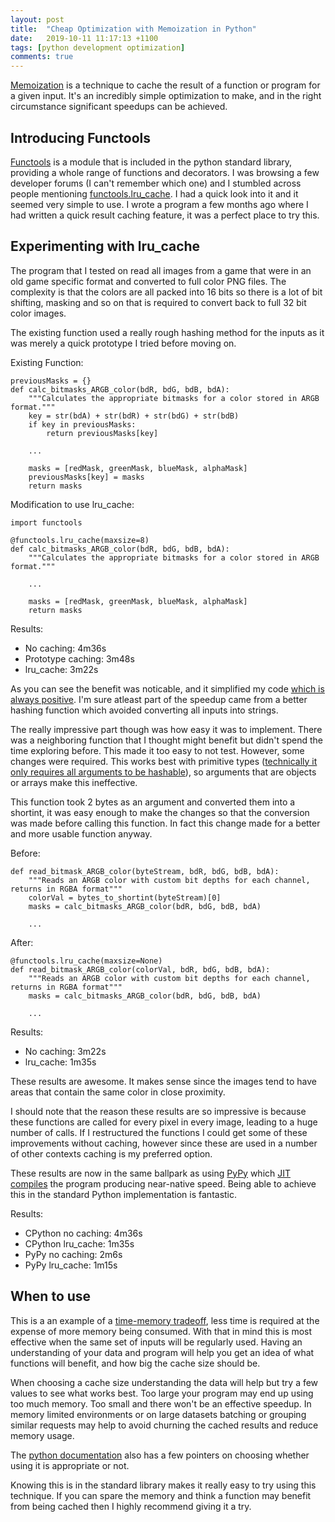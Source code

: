 ```yaml
---
layout: post
title:  "Cheap Optimization with Memoization in Python"
date:   2019-10-11 11:17:13 +1100
tags: [python development optimization]
comments: true
---
```


[Memoization](https://en.wikipedia.org/wiki/Memoization) is a technique to cache the result of a function or program for a given input. It's an incredibly simple optimization to make, and in the right circumstance significant speedups can be achieved.

<!--more-->

## Introducing Functools

[Functools](https://docs.python.org/3/library/functools.html#module-functools) is a module that is included in the python standard library, providing a whole range of functions and decorators. I was browsing a few developer forums (I can't remember which one) and I stumbled across people mentioning [functools.lru_cache](https://docs.python.org/3/library/functools.html#functools.lru_cache). I had a quick look into it and it seemed very simple to use. I wrote a program a few months ago where I had written a quick result caching feature, it was a perfect place to try this.

## Experimenting with lru_cache

The program that I tested on read all images from a game that were in an old game specific format and converted to full color PNG files. The complexity is that the colors are all packed into 16 bits so there is a lot of bit shifting, masking and so on that is required to convert back to full 32 bit color images.

The existing function used a really rough hashing method for the inputs as it was merely a quick prototype I tried before moving on.

Existing Function:
```
previousMasks = {}
def calc_bitmasks_ARGB_color(bdR, bdG, bdB, bdA):
    """Calculates the appropriate bitmasks for a color stored in ARGB format."""
    key = str(bdA) + str(bdR) + str(bdG) + str(bdB)	
    if key in previousMasks:	
        return previousMasks[key]

    ...

    masks = [redMask, greenMask, blueMask, alphaMask]
    previousMasks[key] = masks	
    return masks
```

Modification to use lru_cache:
```
import functools

@functools.lru_cache(maxsize=8)
def calc_bitmasks_ARGB_color(bdR, bdG, bdB, bdA):
    """Calculates the appropriate bitmasks for a color stored in ARGB format."""

    ...

    masks = [redMask, greenMask, blueMask, alphaMask]
    return masks
```

Results:
* No caching: 4m36s
* Prototype caching: 3m48s
* lru_cache: 3m22s

As you can see the benefit was noticable, and it simplified my code [which is always positive](https://blog.codinghorror.com/the-best-code-is-no-code-at-all/). I'm sure atleast part of the speedup came from a better hashing function which avoided converting all inputs into strings.

The really impressive part though was how easy it was to implement. There was a neighboring function that I thought might benefit but didn't spend the time exploring before. This made it too easy to not test. However, some changes were required. This works best with primitive types ([technically it only requires all arguments to be hashable](https://docs.python.org/3/library/functools.html#functools.lru_cache)), so arguments that are objects or arrays make this ineffective.

This function took 2 bytes as an argument and converted them into a shortint, it was easy enough to make the changes so that the conversion was made before calling this function. In fact this change made for a better and more usable function anyway.

Before:

```
def read_bitmask_ARGB_color(byteStream, bdR, bdG, bdB, bdA):	
    """Reads an ARGB color with custom bit depths for each channel, returns in RGBA format"""
    colorVal = bytes_to_shortint(byteStream)[0]	
    masks = calc_bitmasks_ARGB_color(bdR, bdG, bdB, bdA)
    
    ...
```

After:
```
@functools.lru_cache(maxsize=None)
def read_bitmask_ARGB_color(colorVal, bdR, bdG, bdB, bdA):
    """Reads an ARGB color with custom bit depths for each channel, returns in RGBA format"""
    masks = calc_bitmasks_ARGB_color(bdR, bdG, bdB, bdA)

    ...
```

Results:
* No caching: 3m22s
* lru_cache: 1m35s

These results are awesome. It makes sense since the images tend to have areas that contain the same color in close proximity.

I should note that the reason these results are so impressive is because these functions are called for every pixel in every image, leading to a huge number of calls. If I restructured the functions I could get some of these improvements without caching, however since these are used in a number of other contexts caching is my preferred option.

These results are now in the same ballpark as using [PyPy](https://pypy.org/) which [JIT compiles](https://en.wikipedia.org/wiki/Just-in-time_compilation) the program producing near-native speed. Being able to achieve this in the standard Python implementation is fantastic.

Results:
* CPython no caching: 4m36s
* CPython lru_cache: 1m35s
* PyPy no caching: 2m6s
* PyPy lru_cache: 1m15s


## When to use

This is a an example of a [time-memory tradeoff](https://en.wikipedia.org/wiki/Space%E2%80%93time_tradeoff), less time is required at the expense of more memory being consumed. With that in mind this is most effective when the same set of inputs will be regularly used. Having an understanding of your data and program will help you get an idea of what functions will benefit, and how big the cache size should be.

When choosing a cache size understanding the data will help but try a few values to see what works best. Too large your program may end up using too much memory. Too small and there won't be an effective speedup. In memory limited environments or on large datasets batching or grouping similar requests may help to avoid churning the cached results and reduce memory usage.

The [python documentation](https://docs.python.org/3/library/functools.html#functools.lru_cache) also has a few pointers on choosing whether using it is appropriate or not.

Knowing this is in the standard library makes it really easy to try using this technique. If you can spare the memory and think a function may benefit from being cached then I highly recommend giving it a try.